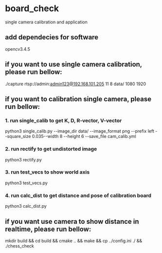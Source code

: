 # board_check
single camera calibration and application

## add dependecies for software
opencv3.4.5

## if you want to use single camera calibration, please run bellow:
./capture rtsp://admin:admin123@192.168.101.205 11 8 data/ 1080 1920

## if you want to calibration single camera, please run bellow:
### 1. run single_calib to get K, D, R-vector, V-vector
python3 single_calib.py --image_dir data/ --image_format png --prefix left --square_size 0.035--width 8 --height 6 --save_file cam_calib.yml
### 2. run rectify to get undistorted image
python3 rectify.py
### 3. run test_vecs to show world axis
python3 test_vecs.py
### 4. run calc_dist to get distance and pose of calibration board
python3 calc_dist.py

## if you want use camera to show distance in realtime, please run bellow:
mkdir build &&
cd build && cmake .. && make &&
cp ../config.ini ./ &&
./chess_check 
